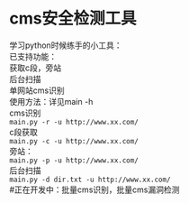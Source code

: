 # cms安全检测工具
学习python时候练手的小工具：<br>
已支持功能：<br>
获取c段，旁站<br>
后台扫描<br>单网站cms识别<br>
使用方法：详见main -h
<br>
cms识别<br>
`main.py -r -u http://www.xx.com/`
<br>
c段获取<br>
`main.py -c -u http://www.xx.com/`
<br>
旁站：
<br>`main.py -p -u http://www.xx.com/`
<br>后台扫描
<br>
`main.py -d dir.txt -u http://www.xx.com/`
<br>
#正在开发中：批量cms识别，批量cms漏洞检测
